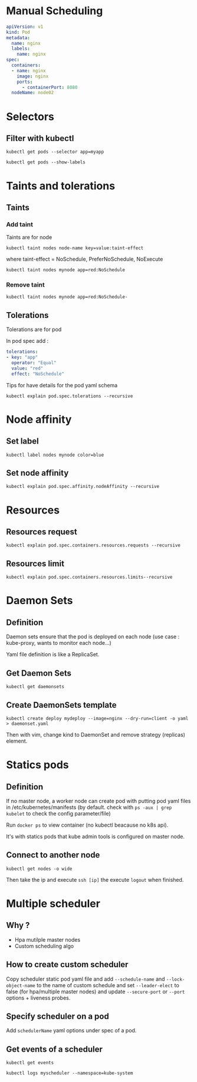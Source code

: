 # Manual Scheduling

```yaml
apiVersion: v1
kind: Pod
metadata:
  name: nginx
  labels:
    name: nginx
spec:
  containers:
  - name: nginx
    image: nginx
    ports:
      - containerPort: 8080
  nodeName: node02


```

# Selectors

## Filter with kubectl

`kubectl get pods --selector app=myapp`

`kubectl get pods --show-labels`

# Taints and tolerations

## Taints

### Add taint

Taints are for node

`kubectl taint nodes node-name key=value:taint-effect`

where taint-effect = NoSchedule, PreferNoSchedule, NoExecute

`kubectl taint nodes mynode app=red:NoSchedule`

### Remove taint

`kubectl taint nodes mynode app=red:NoSchedule-`

## Tolerations

Tolerations are for pod

In pod spec add : 

```yaml
tolerations:
- key: "app"
  operator: "Equal"
  value: "red"
  effect: "NoSchedule"
```

Tips for have details for the pod yaml schema

`kubectl explain pod.spec.tolerations --recursive`

# Node affinity

## Set label

`kubectl label nodes mynode color=blue`

## Set node affinity

`kubectl explain pod.spec.affinity.nodeAffinity --recursive`

# Resources

## Resources request

`kubectl explain pod.spec.containers.resources.requests --recursive`

## Resources limit

`kubectl explain pod.spec.containers.resources.limits--recursive`

# Daemon Sets

## Definition

Daemon sets ensure that the pod is deployed on each node (use case : kube-proxy, wants to monitor each node...)

Yaml file definition is like a ReplicaSet.

## Get  Daemon Sets

`kubectl get daemonsets`

## Create DaemonSets template

`kubectl create deploy mydeploy --image=nginx --dry-run=client -o yaml > daemonset.yaml`

Then with vim, change kind to DaemonSet and remove strategy (replicas) element.

# Statics pods

## Definition

If no master node, a worker node can create pod with putting pod yaml files in /etc/kubernetes/manifests (by default. check with `ps -aux | grep kubelet` to check the config parameter/file)

Run `docker ps` to view container (no kubectl beacause no k8s api).

It's with statics pods that kube admin tools is configured on master node.

## Connect to another node

`kubectl get nodes -o wide`

Then take the ip and execute `ssh [ip]` the execute `logout` when finished.



# Multiple scheduler

## Why ?

- Hpa  mutilple master nodes
- Custom scheduling algo

## How to create custom scheduler

Copy scheduler static pod yaml file and add `--schedule-name` and `--lock-object-name` to the name of custom schedule and set `--leader-elect` to false (for hpa/multiple master nodes) and update `--secure-port` or `--port` options + liveness probes.

## Specify scheduler on a pod

Add `schedulerName` yaml options under spec of a pod.

## Get events of a scheduler

`kubectl get events`

`kubectl logs myscheduler --namespace=kube-system`